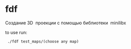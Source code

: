 # fdf
Создание 3D  проекции с помощью библиотеки  minilibx

to use run:
  
  ```
   ./fdf test_maps/(choose any map)
```
